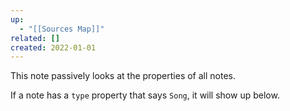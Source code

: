 ```yaml
---
up:
  - "[[Sources Map]]"
related: []
created: 2022-01-01
---
```

This note passively looks at the properties of all notes.

If a note has a `type` property that says `Song`, it will show up below.
